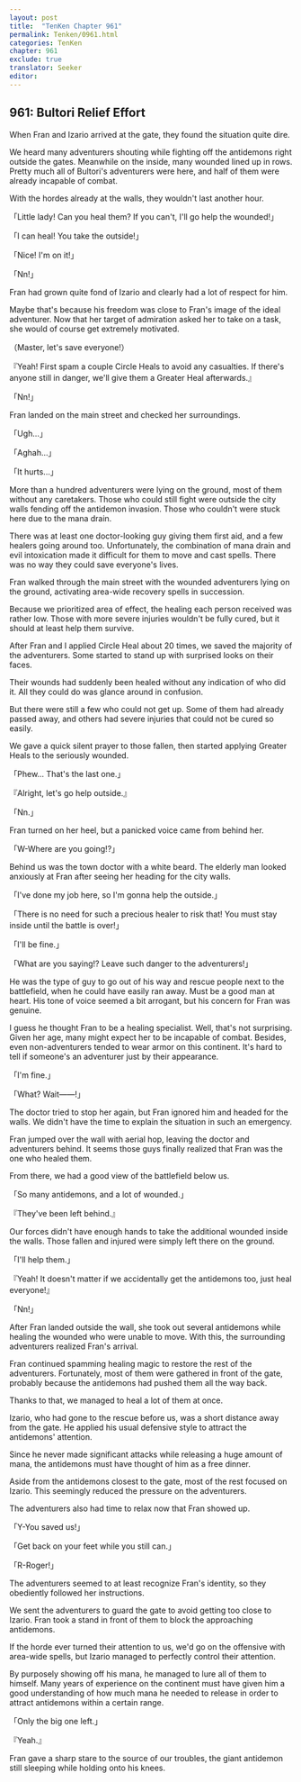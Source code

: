 ```yaml
---
layout: post
title:  "TenKen Chapter 961"
permalink: Tenken/0961.html
categories: TenKen
chapter: 961
exclude: true
translator: Seeker
editor: 
---
```

<h2>961: Bultori Relief Effort</h2>

When Fran and Izario arrived at the gate, they found the situation quite dire.

We heard many adventurers shouting while fighting off the antidemons right outside the gates. Meanwhile on the inside, many wounded lined up in rows. Pretty much all of Bultori's adventurers were here, and half of them were already incapable of combat.

With the hordes already at the walls, they wouldn't last another hour.

「Little lady! Can you heal them? If you can't, I'll go help the wounded!」

「I can heal! You take the outside!」

「Nice! I'm on it!」

「Nn!」

Fran had grown quite fond of Izario and clearly had a lot of respect for him.

Maybe that's because his freedom was close to Fran's image of the ideal adventurer. Now that her target of admiration asked her to take on a task, she would of course get extremely motivated.

（Master, let's save everyone!）

『Yeah! First spam a couple Circle Heals to avoid any casualties. If there's anyone still in danger, we'll give them a Greater Heal afterwards.』

「Nn!」

Fran landed on the main street and checked her surroundings.

「Ugh...」

「Aghah...」

「It hurts...」

More than a hundred adventurers were lying on the ground, most of them without any caretakers. Those who could still fight were outside the city walls fending off the antidemon invasion. Those who couldn't were stuck here due to the mana drain.

There was at least one doctor-looking guy giving them first aid, and a few healers going around too. Unfortunately, the combination of mana drain and evil intoxication made it difficult for them to move and cast spells. There was no way they could save everyone's lives.

Fran walked through the main street with the wounded adventurers lying on the ground, activating area-wide recovery spells in succession.

Because we prioritized area of effect, the healing each person received was rather low. Those with more severe injuries wouldn't be fully cured, but it should at least help them survive.

After Fran and I applied Circle Heal about 20 times, we saved the majority of the adventurers. Some started to stand up with surprised looks on their faces.

Their wounds had suddenly been healed without any indication of who did it. All they could do was glance around in confusion.

But there were still a few who could not get up. Some of them had already passed away, and others had severe injuries that could not be cured so easily.

We gave a quick silent prayer to those fallen, then started applying Greater Heals to the seriously wounded.

「Phew... That's the last one.」

『Alright, let's go help outside.』

「Nn.」

Fran turned on her heel, but a panicked voice came from behind her.

「W-Where are you going!?」

Behind us was the town doctor with a white beard. The elderly man looked anxiously at Fran after seeing her heading for the city walls.

「I've done my job here, so I'm gonna help the outside.」

「There is no need for such a precious healer to risk that! You must stay inside until the battle is over!」

「I'll be fine.」

「What are you saying!? Leave such danger to the adventurers!」

He was the type of guy to go out of his way and rescue people next to the battlefield, when he could have easily ran away. Must be a good man at heart. His tone of voice seemed a bit arrogant, but his concern for Fran was genuine.

I guess he thought Fran to be a healing specialist. Well, that's not surprising. Given her age, many might expect her to be incapable of combat. Besides, even non-adventurers tended to wear armor on this continent. It's hard to tell if someone's an adventurer just by their appearance.

「I'm fine.」

「What? Wait――!」

The doctor tried to stop her again, but Fran ignored him and headed for the walls. We didn't have the time to explain the situation in such an emergency.

Fran jumped over the wall with aerial hop, leaving the doctor and adventurers behind. It seems those guys finally realized that Fran was the one who healed them.

From there, we had a good view of the battlefield below us.

「So many antidemons, and a lot of wounded.」

『They've been left behind.』

Our forces didn't have enough hands to take the additional wounded inside the walls. Those fallen and injured were simply left there on the ground.

「I'll help them.」

『Yeah! It doesn't matter if we accidentally get the antidemons too, just heal everyone!』

「Nn!」

After Fran landed outside the wall, she took out several antidemons while healing the wounded who were unable to move. With this, the surrounding adventurers realized Fran's arrival.

Fran continued spamming healing magic to restore the rest of the adventurers. Fortunately, most of them were gathered in front of the gate, probably because the antidemons had pushed them all the way back.

Thanks to that, we managed to heal a lot of them at once.

Izario, who had gone to the rescue before us, was a short distance away from the gate. He applied his usual defensive style to attract the antidemons' attention.

Since he never made significant attacks while releasing a huge amount of mana, the antidemons must have thought of him as a free dinner.

Aside from the antidemons closest to the gate, most of the rest focused on Izario. This seemingly reduced the pressure on the adventurers.

The adventurers also had time to relax now that Fran showed up.

「Y-You saved us!」

「Get back on your feet while you still can.」

「R-Roger!」

The adventurers seemed to at least recognize Fran's identity, so they obediently followed her instructions.

We sent the adventurers to guard the gate to avoid getting too close to Izario. Fran took a stand in front of them to block the approaching antidemons.

If the horde ever turned their attention to us, we'd go on the offensive with area-wide spells, but Izario managed to perfectly control their attention.

By purposely showing off his mana, he managed to lure all of them to himself. Many years of experience on the continent must have given him a good understanding of how much mana he needed to release in order to attract antidemons within a certain range.

「Only the big one left.」

『Yeah.』

Fran gave a sharp stare to the source of our troubles, the giant antidemon still sleeping while holding onto his knees.





